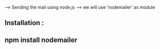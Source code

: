 --> Sending the mail using node.js 
--> we will use 'nodemailer' as module 
## Installation :
  ## npm install nodemailer
